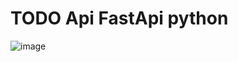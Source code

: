 # TODO Api FastApi python

![image](https://github.com/Anthony-Krol/todo-api/assets/152611744/9981dad1-1bd3-4977-8cec-ecd57bbc2fc1)
